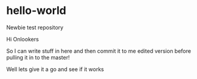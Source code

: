 # hello-world
Newbie test repository

Hi Onlookers

So I can write stuff in here and then commit it to me edited version before pulling it in to the master! 

Well lets give it a go and see if it works 
